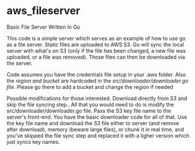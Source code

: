 # aws_fileserver
Basic File Server Written In Go

This code is a simple server which serves as an example of how to use go as a file server.  Static files are uploaded to AWS S3. Go will sync the local server with what's on S3 (only if the file has been changed, a new file was uploaded, or a file was removed).  Those files can then be downloaded via the server. 

Code assumes you have the credentials file setup in your .aws folder.
Also the *region and bucket* are hardcoded in the *src/downloader/downloader.go file*.  Please go there to add a bucket and change the region if needed

Possible modifications for those interested. Download directly from S3 and skip the file syncing step.. All that you would need to do is modify the src/downloader/downloader.go file. Pass the S3 key file name to the server's front-end.  You have the basic downloader code for all of that.  Use the key file name and download the S3 file either to server (and remove after download), memory (beware large files), or chunk it in real time, and you've skipped the file sync step and replaced it with a ligher version which just syncs key names.
